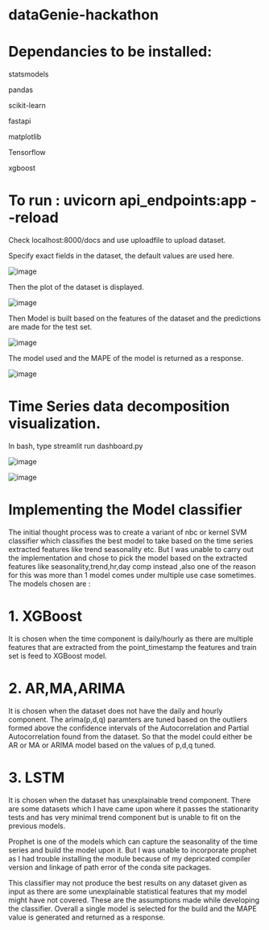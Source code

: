 # dataGenie-hackathon

# Dependancies to be installed:

statsmodels

pandas

scikit-learn

fastapi

matplotlib

Tensorflow

xgboost

# To run : uvicorn api_endpoints:app --reload

Check localhost:8000/docs and use uploadfile to upload dataset. 

Specify exact fields in the dataset, the default values are used here.

![image](https://user-images.githubusercontent.com/76225835/224533004-e9ccf005-20fb-400f-bdcb-333bad501038.png)


Then the plot of the dataset is displayed.


![image](https://user-images.githubusercontent.com/76225835/224532975-918d80b9-90e9-48d7-96da-de3525dd8e54.png)


Then Model is built based on the features of the dataset and the predictions are made for the test set.


![image](https://user-images.githubusercontent.com/76225835/224533111-2a7f2cb0-627b-45f5-9391-1737e9c2a76d.png)


The model used and the MAPE of the model is returned as a response.


![image](https://user-images.githubusercontent.com/76225835/224533163-30a47944-c565-488c-a1c4-900cae1ac854.png)


# Time Series data decomposition visualization.


In bash, type streamlit run dashboard.py


![image](https://user-images.githubusercontent.com/76225835/224566290-e08fbdac-21cf-4f44-a6f4-88364f2fb279.png)

![image](https://user-images.githubusercontent.com/76225835/224566317-13d9158b-54fc-4e65-a8a4-12c2583151fc.png)



# Implementing the Model classifier

The initial thought process was to create a variant of nbc or kernel SVM classifier which classifies the best model to take based on the 
time series extracted features like trend seasonality etc. But I was unable to carry out the implementation and chose to pick the model based on
the extracted features like seasonality,trend,hr,day comp instead ,also one of the reason for this was more than 1 model comes under multiple use case sometimes. The models chosen 
are :


# 1. XGBoost

It is chosen when the time component is daily/hourly as there are multiple features that are extracted from the point_timestamp the features and train set is feed to XGBoost model.


# 2. AR,MA,ARIMA

It is chosen when the dataset does not have the daily and hourly component. The arima(p,d,q) paramters are tuned based on the outliers formed above the confidence intervals of the Autocorrelation and Partial Autocorrelation found from the dataset. So that the model could either be AR or MA or ARIMA model based on the values of p,d,q tuned.

# 3. LSTM

It is chosen when the dataset has unexplainable trend component. There are some datasets which I have came upon where it passes the stationarity tests and has very minimal trend component but is unable to fit on the previous models.

Prophet is one of the models which can capture the seasonality of the time series and build the model upon it. But I was unable to incorporate prophet as I had trouble installing the module because of my depricated compiler version and linkage of path error of the conda site packages.





This classifier may not produce the best results on any dataset given as input as there are some unexplainable statistical features that my model might have not covered. These are the assumptions made while developing the classifier. Overall a single model is selected for the build and the MAPE value is generated and returned as a response.
